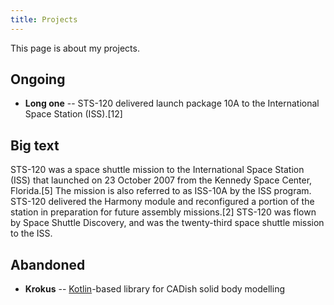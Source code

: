 ```yaml
---
title: Projects
---
```


This page is about my projects.

## Ongoing

  - <b>Long one</b> -- STS-120 delivered launch package 10A to the International Space Station (ISS).[12]

## Big text

STS-120 was a space shuttle mission to the International
Space Station (ISS) that launched on 23 October 2007 from
the Kennedy Space Center, Florida.[5] The mission is also
referred to as ISS-10A by the ISS program. STS-120 delivered
the Harmony module and reconfigured a portion of the station
in preparation for future assembly missions.[2] STS-120 was
flown by Space Shuttle Discovery, and was the twenty-third
space shuttle mission to the ISS.

## Abandoned

  - **Krokus** -- <a class="external" href="#">Kotlin</a>-based library for CADish solid body modelling